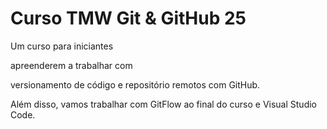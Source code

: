 # Curso TMW Git & GitHub 25



Um curso para iniciantes

apreenderem a trabalhar com

versionamento de código e repositório remotos com GitHub.



Além disso, vamos trabalhar com GitFlow ao final do curso e Visual Studio Code.






